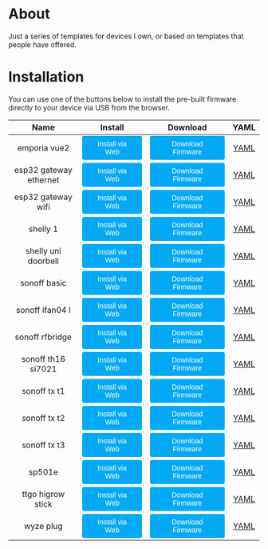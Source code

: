 # About
<script type="module" src="https://unpkg.com/esp-web-tools@5.2.0/dist/web/install-button.js?module"></script>
<style>
    button:hover {
    box-shadow: rgb(0 0 0 / 14%) 0px 4px 8px 0px, rgb(0 0 0 / 12%) 0px 1px 7px 0px, rgb(0 0 0 / 20%) 0px 3px 1px -1px;
    }
    button {
        position: relative;
        cursor: pointer;
        font-size: 14px;
        padding: 8px 28px;
        color: var(--esp-tools-button-text-color, #fff);
        background-color: var(--esp-tools-button-color, #03a9f4);
        border: none;
        border-radius: 4px;
        }
</style>
Just a series of templates for devices I own, or based on templates that people have offered. 

# Installation

You can use one of the buttons below to install the pre-built firmware directly to your device via USB from the browser.<br>

<table>
<thead>
    <tr>
        <th style='text-align:center'>Name</th>
        <th style='text-align:center'>Install</th>
        <th style='text-align:center'>Download</th>
        <th style='text-align:center'>YAML</th>
    </tr>
</thead>
<tbody><tr><td style='text-align:center'> emporia vue2 </td><td style='text-align:center'> <esp-web-install-button manifest='./emporia-vue2-esp32/manifest.json'><button slot='activate'>Install via Web</button></esp-web-install-button> </td><td style='text-align:center'> <a href='emporia-vue2-esp32/emporia-vue2-esp32.bin'><button>Download Firmware</button></a> </td><td style='text-align:center'><a href='https://github.com/cpyarger/esphome-templates/blob/main/emporia-vue2.yaml'>YAML</a></td></tr>
<tr><td style='text-align:center'> esp32 gateway ethernet </td><td style='text-align:center'> <esp-web-install-button manifest='./esp32-gateway-ethernet-esp32/manifest.json'><button slot='activate'>Install via Web</button></esp-web-install-button> </td><td style='text-align:center'> <a href='esp32-gateway-ethernet-esp32/esp32-gateway-ethernet-esp32.bin'><button>Download Firmware</button></a> </td><td style='text-align:center'><a href='https://github.com/cpyarger/esphome-templates/blob/main/esp32-gateway-ethernet.yaml'>YAML</a></td></tr>
<tr><td style='text-align:center'> esp32 gateway wifi </td><td style='text-align:center'> <esp-web-install-button manifest='./esp32-gateway-wifi-esp32/manifest.json'><button slot='activate'>Install via Web</button></esp-web-install-button> </td><td style='text-align:center'> <a href='esp32-gateway-wifi-esp32/esp32-gateway-wifi-esp32.bin'><button>Download Firmware</button></a> </td><td style='text-align:center'><a href='https://github.com/cpyarger/esphome-templates/blob/main/esp32-gateway-wifi.yaml'>YAML</a></td></tr>
<tr><td style='text-align:center'> shelly 1 </td><td style='text-align:center'> <esp-web-install-button manifest='./shelly-1-esp8266/manifest.json'><button slot='activate'>Install via Web</button></esp-web-install-button> </td><td style='text-align:center'> <a href='shelly-1-esp8266/shelly-1-esp8266.bin'><button>Download Firmware</button></a> </td><td style='text-align:center'><a href='https://github.com/cpyarger/esphome-templates/blob/main/shelly-1.yaml'>YAML</a></td></tr>
<tr><td style='text-align:center'> shelly uni doorbell </td><td style='text-align:center'> <esp-web-install-button manifest='./shelly-uni-doorbell-esp8266/manifest.json'><button slot='activate'>Install via Web</button></esp-web-install-button> </td><td style='text-align:center'> <a href='shelly-uni-doorbell-esp8266/shelly-uni-doorbell-esp8266.bin'><button>Download Firmware</button></a> </td><td style='text-align:center'><a href='https://github.com/cpyarger/esphome-templates/blob/main/shelly-uni-doorbell.yaml'>YAML</a></td></tr>
<tr><td style='text-align:center'> sonoff basic </td><td style='text-align:center'> <esp-web-install-button manifest='./sonoff-basic-esp8266/manifest.json'><button slot='activate'>Install via Web</button></esp-web-install-button> </td><td style='text-align:center'> <a href='sonoff-basic-esp8266/sonoff-basic-esp8266.bin'><button>Download Firmware</button></a> </td><td style='text-align:center'><a href='https://github.com/cpyarger/esphome-templates/blob/main/sonoff-basic.yaml'>YAML</a></td></tr>
<tr><td style='text-align:center'> sonoff ifan04 l </td><td style='text-align:center'> <esp-web-install-button manifest='./sonoff-ifan04-l-esp8266/manifest.json'><button slot='activate'>Install via Web</button></esp-web-install-button> </td><td style='text-align:center'> <a href='sonoff-ifan04-l-esp8266/sonoff-ifan04-l-esp8266.bin'><button>Download Firmware</button></a> </td><td style='text-align:center'><a href='https://github.com/cpyarger/esphome-templates/blob/main/sonoff-ifan04-l.yaml'>YAML</a></td></tr>
<tr><td style='text-align:center'> sonoff rfbridge </td><td style='text-align:center'> <esp-web-install-button manifest='./sonoff-rfbridge-esp8266/manifest.json'><button slot='activate'>Install via Web</button></esp-web-install-button> </td><td style='text-align:center'> <a href='sonoff-rfbridge-esp8266/sonoff-rfbridge-esp8266.bin'><button>Download Firmware</button></a> </td><td style='text-align:center'><a href='https://github.com/cpyarger/esphome-templates/blob/main/sonoff-rfbridge.yaml'>YAML</a></td></tr>
<tr><td style='text-align:center'> sonoff th16 si7021 </td><td style='text-align:center'> <esp-web-install-button manifest='./sonoff-th16-si7021-esp8266/manifest.json'><button slot='activate'>Install via Web</button></esp-web-install-button> </td><td style='text-align:center'> <a href='sonoff-th16-si7021-esp8266/sonoff-th16-si7021-esp8266.bin'><button>Download Firmware</button></a> </td><td style='text-align:center'><a href='https://github.com/cpyarger/esphome-templates/blob/main/sonoff-th16-si7021.yaml'>YAML</a></td></tr>
<tr><td style='text-align:center'> sonoff tx t1 </td><td style='text-align:center'> <esp-web-install-button manifest='./sonoff-tx-t1-esp8266/manifest.json'><button slot='activate'>Install via Web</button></esp-web-install-button> </td><td style='text-align:center'> <a href='sonoff-tx-t1-esp8266/sonoff-tx-t1-esp8266.bin'><button>Download Firmware</button></a> </td><td style='text-align:center'><a href='https://github.com/cpyarger/esphome-templates/blob/main/sonoff-tx-t1.yaml'>YAML</a></td></tr>
<tr><td style='text-align:center'> sonoff tx t2 </td><td style='text-align:center'> <esp-web-install-button manifest='./sonoff-tx-t2-esp8266/manifest.json'><button slot='activate'>Install via Web</button></esp-web-install-button> </td><td style='text-align:center'> <a href='sonoff-tx-t2-esp8266/sonoff-tx-t2-esp8266.bin'><button>Download Firmware</button></a> </td><td style='text-align:center'><a href='https://github.com/cpyarger/esphome-templates/blob/main/sonoff-tx-t2.yaml'>YAML</a></td></tr>
<tr><td style='text-align:center'> sonoff tx t3 </td><td style='text-align:center'> <esp-web-install-button manifest='./sonoff-tx-t3-esp8266/manifest.json'><button slot='activate'>Install via Web</button></esp-web-install-button> </td><td style='text-align:center'> <a href='sonoff-tx-t3-esp8266/sonoff-tx-t3-esp8266.bin'><button>Download Firmware</button></a> </td><td style='text-align:center'><a href='https://github.com/cpyarger/esphome-templates/blob/main/sonoff-tx-t3.yaml'>YAML</a></td></tr>
<tr><td style='text-align:center'> sp501e </td><td style='text-align:center'> <esp-web-install-button manifest='./sp501e-esp8266/manifest.json'><button slot='activate'>Install via Web</button></esp-web-install-button> </td><td style='text-align:center'> <a href='sp501e-esp8266/sp501e-esp8266.bin'><button>Download Firmware</button></a> </td><td style='text-align:center'><a href='https://github.com/cpyarger/esphome-templates/blob/main/sp501e.yaml'>YAML</a></td></tr>
<tr><td style='text-align:center'> ttgo higrow stick </td><td style='text-align:center'> <esp-web-install-button manifest='./ttgo-higrow-stick-esp32/manifest.json'><button slot='activate'>Install via Web</button></esp-web-install-button> </td><td style='text-align:center'> <a href='ttgo-higrow-stick-esp32/ttgo-higrow-stick-esp32.bin'><button>Download Firmware</button></a> </td><td style='text-align:center'><a href='https://github.com/cpyarger/esphome-templates/blob/main/ttgo-higrow-stick.yaml'>YAML</a></td></tr>
<tr><td style='text-align:center'> wyze plug </td><td style='text-align:center'> <esp-web-install-button manifest='./wyze-plug-esp8266/manifest.json'><button slot='activate'>Install via Web</button></esp-web-install-button> </td><td style='text-align:center'> <a href='wyze-plug-esp8266/wyze-plug-esp8266.bin'><button>Download Firmware</button></a> </td><td style='text-align:center'><a href='https://github.com/cpyarger/esphome-templates/blob/main/wyze-plug.yaml'>YAML</a></td></tr>
</tbody></table><br>
